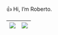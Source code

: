 :+1: Hi, I’m Roberto.

| <a href="https://github.com/rofuego"><img align="center" src="https://github-readme-stats.vercel.app/api/top-langs/?username=rofuego&layout=compact&hide_border=true&langs_count=10&custom_title=My%20Most%20Used%20Lenguages&theme=transparent" /></a> | <a href="https://github.com/rofuego"><img align="center" src="https://github-readme-stats.vercel.app/api?username=rofuego&custom_title=My%20Github%20Stats&include_all_commits=true&hide_border=true&count_private=true&theme=transparent" /></a> |
| ------------- | ------------- |
